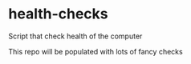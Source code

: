 # health-checks
Script that check health of the computer

This repo will be populated with lots of fancy checks 
